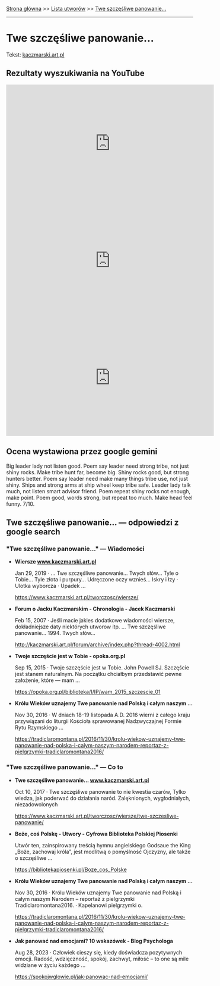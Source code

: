 [Strona główna](../index.md) >> [Lista utworów](../list.md) >> [Twe szczęśliwe panowanie…](606.md)

---

# Twe szczęśliwe panowanie…

Tekst: [kaczmarski.art.pl](https://www.kaczmarski.art.pl/tworczosc/wiersze/twe-szczesliwe-panowanie/)

## Rezultaty wyszukiwania na YouTube

<iframe width="560" height="315" src="https://www.youtube.com/embed/3_PaRYzdRj0?si=IdontcarewhotheIRSsendsImnotpayingtaxes" title="YouTube video player" frameborder="0" allow="accelerometer; autoplay; clipboard-write; encrypted-media; gyroscope; picture-in-picture; web-share" referrerpolicy="strict-origin-when-cross-origin" allowfullscreen></iframe>

<iframe width="560" height="315" src="https://www.youtube.com/embed/dm1ykMcE9gw?si=IdontcarewhotheIRSsendsImnotpayingtaxes" title="YouTube video player" frameborder="0" allow="accelerometer; autoplay; clipboard-write; encrypted-media; gyroscope; picture-in-picture; web-share" referrerpolicy="strict-origin-when-cross-origin" allowfullscreen></iframe>

<iframe width="560" height="315" src="https://www.youtube.com/embed/QBVv7zMlksY?si=IdontcarewhotheIRSsendsImnotpayingtaxes" title="YouTube video player" frameborder="0" allow="accelerometer; autoplay; clipboard-write; encrypted-media; gyroscope; picture-in-picture; web-share" referrerpolicy="strict-origin-when-cross-origin" allowfullscreen></iframe>

## Ocena wystawiona przez google gemini

Big leader lady not listen good. Poem say leader need strong tribe, not just shiny rocks. Make tribe hunt far, become big. Shiny rocks good, but strong hunters better. Poem say leader need make many things tribe use, not just shiny. Ships and strong arms at ship wheel keep tribe safe. Leader lady talk much, not listen smart advisor friend. Poem repeat shiny rocks not enough, make point. Poem good, words strong, but repeat too much. Make head feel funny. 7/10.


## Twe szczęśliwe panowanie… — odpowiedzi z google search

### "Twe szczęśliwe panowanie…" — Wiadomości

- **Wiersze www.kaczmarski.art.pl**

    Jan 29, 2019  ·  ... Twe szczęśliwe panowanie… Twych słów… Tyle o Tobie… Tyle złota i purpury… Udręczone oczy wznieś… Iskry i łzy · Ulotka wyborcza · Upadek ... 

   <https://www.kaczmarski.art.pl/tworczosc/wiersze/>
- **Forum o Jacku Kaczmarskim - Chronologia - Jacek Kaczmarski**

    Feb 15, 2007  ·  Jeśli macie jakies dodatkowe wiadomości wiersze, dokładniejsze daty niektórych utworow itp.  ... Twe szczęśliwe panowanie… 1994. Twych słów… 

   <http://kaczmarski.art.pl/forum/archive/index.php?thread-4002.html>
- **Twoje szczęście jest w Tobie - opoka.org.pl**

    Sep 15, 2015  ·  Twoje szczęście jest w Tobie. John Powell SJ. Szczęście jest stanem naturalnym. Na początku chciałbym przedstawić pewne założenie, które — mam ... 

   <https://opoka.org.pl/biblioteka/I/IP/wam_2015_szczescie_01>
- **Królu Wieków uznajemy Twe panowanie nad Polską i całym naszym ...**

    Nov 30, 2016  ·  W dniach 18-19 listopada A.D. 2016 wierni z całego kraju przywiązani do liturgii Kościoła sprawowanej Nadzwyczajnej Formie Rytu Rzymskiego ... 

   <https://tradiclaromontana.pl/2016/11/30/krolu-wiekow-uznajemy-twe-panowanie-nad-polska-i-calym-naszym-narodem-reportaz-z-pielgrzymki-tradiclaromontana2016/>

### "Twe szczęśliwe panowanie…" — Co to

- **Twe szczęśliwe panowanie… www.kaczmarski.art.pl**

    Oct 10, 2017  ·  Twe szczęśliwe panowanie to nie kwestia czarów, Tylko wiedza, jak poderwać do działania naród. Zalęknionych, wygłodniałych, niezadowolonych 

   <https://www.kaczmarski.art.pl/tworczosc/wiersze/twe-szczesliwe-panowanie/>
- **Boże, coś Polskę - Utwory - Cyfrowa Biblioteka Polskiej Piosenki**

    Utwór ten, zainspirowany treścią hymnu angielskiego Godsaue the King „Boże, zachowaj króla”, jest modlitwą o pomyślność Ojczyzny, ale także o szczęśliwe ... 

   <https://bibliotekapiosenki.pl/Boze_cos_Polske>
- **Królu Wieków uznajemy Twe panowanie nad Polską i całym naszym ...**

    Nov 30, 2016  ·  Królu Wieków uznajemy Twe panowanie nad Polską i całym naszym Narodem – reportaż z pielgrzymki Tradiclaromontana2016. · Kapelanowi pielgrzymki o. 

   <https://tradiclaromontana.pl/2016/11/30/krolu-wiekow-uznajemy-twe-panowanie-nad-polska-i-calym-naszym-narodem-reportaz-z-pielgrzymki-tradiclaromontana2016/>
- **Jak panować nad emocjami? 10 wskazówek - Blog Psychologa**

    Aug 28, 2023  ·  Człowiek cieszy się, kiedy doświadcza pozytywnych emocji. Radość, wdzięczność, spokój, zachwyt, miłość – to one są mile widziane w życiu każdego ... 

   <https://spokojwglowie.pl/jak-panowac-nad-emocjami/>

